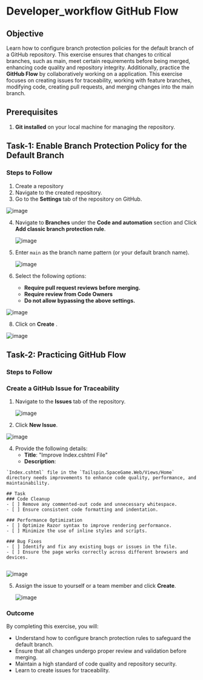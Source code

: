 # Developer_workflow GitHub Flow

## Objective
Learn how to configure branch protection policies for the default branch of a GitHub repository. This exercise ensures that changes to critical branches, such as main, meet certain requirements before being merged, enhancing code quality and repository integrity. Additionally, practice the **GitHub Flow** by collaboratively working on a application. This exercise focuses on creating issues for traceability, working with feature branches, modifying code, creating pull requests, and merging changes into the main branch.

## Prerequisites
1. **Git installed** on your local machine for managing the repository.

## Task-1: Enable Branch Protection Policy for the Default Branch

### Steps to Follow
1. Create a repository
2. Navigate to the created repository.
3. Go to the **Settings** tab of the repository on GitHub.

  ![image](https://github.com/user-attachments/assets/3cc1d399-437e-4129-a521-bf7e4b0cae4f)

   
4. Navigate to **Branches** under the **Code and automation** section and Click **Add classic branch protection rule**.

   ![image](https://github.com/user-attachments/assets/ecd71d2b-0c51-4797-b9bc-0cd5d1c0c43c)

   
5. Enter `main` as the branch name pattern (or your default branch name).

   ![image](https://github.com/user-attachments/assets/de9dda67-788e-4233-851c-1464c07fb166)

   
7. Select the following options:
   - **Require pull request reviews before merging.**
   - **Require review from Code Owners**
   - **Do not allow bypassing the above settings.**

![image](https://github.com/user-attachments/assets/2a0269db-affb-4f0f-856b-9e79c15a81ac)

     
8. Click on **Create** .

  ![image](https://github.com/user-attachments/assets/93d819c5-8bc4-4e32-ac39-84ef1eea05b1)
 


## Task-2: Practicing GitHub Flow

### Steps to Follow

### Create a GitHub Issue for Traceability

1. Navigate to the **Issues** tab of the repository.
   
   ![image](https://github.com/user-attachments/assets/743c5385-3b6c-45ce-97c2-d0a8e4271c77)


2. Click **New Issue**.

![image](https://github.com/user-attachments/assets/71cbf7ca-4500-4546-9f21-3ec84b302811)
   

4. Provide the following details:
   - **Title**: "Improve Index.cshtml File"
   - **Description**:

 ```
 `Index.cshtml` file in the `Tailspin.SpaceGame.Web/Views/Home` directory needs improvements to enhance code quality, performance, and maintainability.

## Task
### Code Cleanup
- [ ] Remove any commented-out code and unnecessary whitespace.
- [ ] Ensure consistent code formatting and indentation.

### Performance Optimization
- [ ] Optimize Razor syntax to improve rendering performance.
- [ ] Minimize the use of inline styles and scripts.

### Bug Fixes
- [ ] Identify and fix any existing bugs or issues in the file.
- [ ] Ensure the page works correctly across different browsers and devices.
 

```

![image](https://github.com/user-attachments/assets/a7cda0a2-8eef-47e0-8bfb-7868449cc386)


5. Assign the issue to yourself or a team member and click **Create**.

   ![image](https://github.com/user-attachments/assets/1f2d0981-b32a-446b-8956-288d49633b02)


### Outcome
By completing this exercise, you will:
- Understand how to configure branch protection rules to safeguard the default branch.
- Ensure that all changes undergo proper review and validation before merging.
- Maintain a high standard of code quality and repository security.
- Learn to create issues for traceability.
